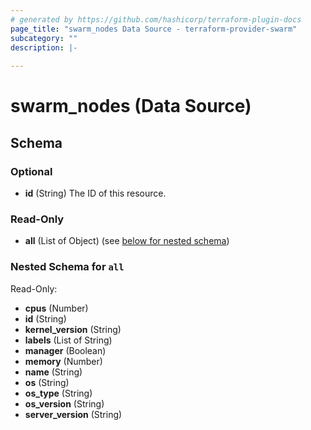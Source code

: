 ```yaml
---
# generated by https://github.com/hashicorp/terraform-plugin-docs
page_title: "swarm_nodes Data Source - terraform-provider-swarm"
subcategory: ""
description: |-
  
---
```


# swarm_nodes (Data Source)





<!-- schema generated by tfplugindocs -->
## Schema

### Optional

- **id** (String) The ID of this resource.

### Read-Only

- **all** (List of Object) (see [below for nested schema](#nestedatt--all))

<a id="nestedatt--all"></a>
### Nested Schema for `all`

Read-Only:

- **cpus** (Number)
- **id** (String)
- **kernel_version** (String)
- **labels** (List of String)
- **manager** (Boolean)
- **memory** (Number)
- **name** (String)
- **os** (String)
- **os_type** (String)
- **os_version** (String)
- **server_version** (String)


